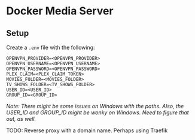 # Docker Media Server

## Setup

Create a `.env` file with the following:
```
OPENVPN_PROVIDER=<OPENVPN_PROVIDER>
OPENVPN_USERNAME=<OPENVPN_USERNAME>
OPENVPN_PASSWORD=<OPENVPN_PASSWORD>
PLEX_CLAIM=<PLEX_CLAIM_TOKEN>
MOVIES_FOLDER=<MOVIES_FOLDER>
TV_SHOWS_FOLDER=<TV_SHOWS_FOLDER>
USER_ID=<USER_ID>
GROUP_ID=<GROUP_ID>
```

*Note: There might be some issues on Windows with the paths. Also, the USER_ID and GROUP_ID might be wonky on Windows. Need to figure that out, as well.*

TODO: Reverse proxy with a domain name. Perhaps using Traefik